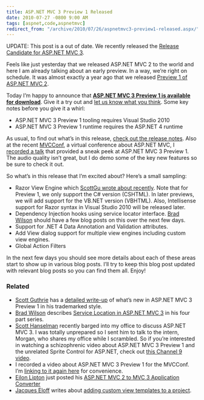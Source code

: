 ```yaml
---
title: ASP.NET MVC 3 Preview 1 Released
date: 2010-07-27 -0800 9:00 AM
tags: [aspnet,code,aspnetmvc]
redirect_from: "/archive/2010/07/26/aspnetmvc3-preview1-released.aspx/"
---
```


UPDATE: This post is a out of date. We recently released the [Release
Candidate for ASP.NET MVC
3](https://haacked.com/archive/2010/11/09/asp-net-mvc-3-release-candidate.aspx "ASP.NET MVC 3 RC Released").

Feels like just yesterday that we released ASP.NET MVC 2 to the world
and here I am already talking about an early preview. In a way, we’re
right on schedule. It was almost exactly a year ago that we released
[Preview 1 of ASP.NET MVC
2](https://haacked.com/archive/2009/07/30/asp.net-mvc-released.aspx "ASP.NET MVC 2 Preview 1").

Today I’m happy to announce that **[ASP.NET MVC 3 Preview 1 is available
for
download](http://go.microsoft.com/fwlink/?LinkID=157073 "Download Details page for ASP.NET MVC 3 Preview 1")**.
Give it a try out and [let us know what you
think](http://forums.asp.net/1146.aspx "ASP.NET MVC Forums"). Some key
notes before you give it a whirl:

-   ASP.NET MVC 3 Preview 1 tooling requires Visual Studio 2010
-   ASP.NET MVC 3 Preview 1 runtime requires the ASP.NET 4 runtime

As usual, to find out what’s in this release, [check out the release
notes](http://go.microsoft.com/fwlink/?LinkID=191783 "Release Notes").
Also at the recent [MVCConf](http://mvcconf.com/ "MVC Conference"), a
virtual conference about ASP.NET MVC, I [recorded a
talk](http://www.viddler.com/explore/mvcconf/videos/4/ "ASP.NET MVC 3 Preview 1")
that provided a sneak peek at ASP.NET MVC 3 Preview 1. The audio quality
isn’t great, but I do demo some of the key new features so be sure to
check it out.

So what’s in this release that I’m excited about? Here’s a small
sampling:

- Razor View Engine which [ScottGu wrote about recently](http://weblogs.asp.net/scottgu/archive/2010/07/02/introducing-razor.aspx "Razor View Engine"). Note that for Preview 1, we only support the C# version (CSHTML). In later previews, we will add support for the VB.NET version (VBHTML). Also, Intellisense support for Razor syntax in Visual Studio 2010 will be released later.
- Dependency Injection hooks using service locator interface. [Brad Wilson](http://bradwilson.typepad.com/ "Brad Wilson's Blog") should have a few blog posts on this over the next few days.
- Support for .NET 4 Data Annotation and Validation attributes.
- Add View dialog support for multiple view engines including custom view engines.
- Global Action Filters

In the next few days you should see more details about each of these
areas start to show up in various blog posts. I’ll try to keep this blog
post updated with relevant blog posts so you can find them all. Enjoy!

### Related

- [Scott Guthrie](http://weblogs.asp.net/scottgu/ "Scott Guthrie's Blog") has
  a [detailed write-up](http://weblogs.asp.net/scottgu/archive/2010/07/27/introducing-asp-net-mvc-3-preview-1.aspx "Introducing ASP.NET MVC 3 (Preview 1)") of what’s new in ASP.NET MVC 3 Preview 1 in his trademarked style.
- [Brad Wilson](http://bradwilson.typepad.com/ "Brad's Blog") describes [Service Location in ASP.NET MVC 3](http://bradwilson.typepad.com/blog/2010/07/service-location-pt1-introduction.html "ASP.NET MVC 3 Service Location") in his four part series.
- [Scott Hanselman](http://hanselman.com/ "Scott Hanselman's Blog") recently barged into my office to discuss ASP.NET MVC 3. I was totally unprepared so I sent him to talk to the intern, Morgan, who shares my office while I scrambled. So if you’re interested in watching a schizophrenic video about ASP.NET MVC 3 Preview 1 and the unrelated Sprite Control for ASP.NET, check out [this Channel 9 video](http://channel9.msdn.com/posts/Glucose/Hanselminutes-on-9-ASPNET-MVC-3-and-NEW-ASPNET-Futures-with-Phil-Haack-and-Morgan-the-Intern/ "ASP.NET MVC 3 and ASP.NET Futures").
- I recorded a video about ASP.NET MVC 3 Preview 1 for the MVCConf. I’m [linking to it again here](http://www.viddler.com/explore/mvcconf/videos/4/ "MVC 3 Preview 1 Video") for convenience.
- [Eilon Lipton](http://weblogs.asp.net/leftslipper/ "Eilon's Blog") just posted his [ASP.NET MVC 2 to MVC 3 Application Converter](http://weblogs.asp.net/leftslipper/archive/2010/07/28/migrating-asp-net-mvc-2-applications-to-asp-net-mvc-3-preview-1.aspx "ASP.NET MVC 2 to ASP.NET MVC 3 Converter")
- [Jacques Eloff](http://weblogs.asp.net/jacqueseloff/ "Jacques Blog") writes about [adding custom view templates to a project](http://weblogs.asp.net/jacqueseloff/archive/2010/07/30/mvc-3-supporting-custom-view-engines.aspx "Custom view templates").
